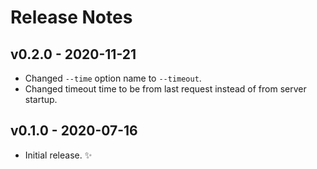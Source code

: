 # Release Notes

## v0.2.0 - 2020-11-21

- Changed `--time` option name to `--timeout`.
- Changed timeout time to be from last request instead of from server startup.

## v0.1.0 - 2020-07-16

- Initial release. :sparkles:

